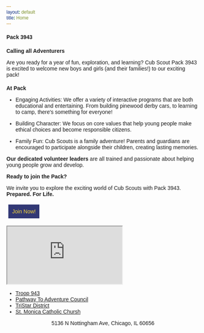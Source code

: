 ```yaml
---
layout: default
title: Home
---
```


<style>
* {
 font-size: 100%;
 font-family: Arial;
}
</style>
</head>
</body>
<h1>
  Pack 3943
</h1>

### Calling all Adventurers

  Are you ready for a year of fun, exploration, and learning? Cub Scout Pack 3943 is excited to welcome new boys and girls (and their families!) to our exciting pack!

### At Pack

* Engaging Activities: We offer a variety of interactive programs that are both educational and entertaining. From building pinewood derby cars, to learning to camp, there's something for everyone!

* Building Character: We focus on core values that help young people make ethical choices and become responsible citizens.

* Family Fun: Cub Scouts is a family adventure! Parents and guardians are encouraged to participate alongside their children, creating lasting memories.

**Our dedicated volunteer leaders** are all trained and passionate about helping young people grow and develop.

**Ready to join the Pack?**

We invite you to explore the exciting world of Cub Scouts with Pack 3943. **Prepared. For Life.**
<style>
.linkbutton {
  display: inline-block;
  padding: 10px; margin: 5px;
  color: #F6D63A; background: #323875;
  text-decoration: none;
}
</style>
<a class="linkbutton" href="https://my.scouting.org/online-registration/3a5b47f3-0868-4146-914f-f8d36bc34fb9/applicant-type" target="_blank" rel="noopener noreferrer">Join Now!</a>

<div class="iframe-rwd movie wide"><iframe loading="lazy" src="https://www.youtube.com/embed/_Ob9TqddFSY?rel=0&amp;showinfo=0" width="300" height="150" allowfullscreen="allowfullscreen"></iframe></div>

* [Troop 943](http://www.bsatroop943.net/)
* [Pathway To Adventure Council](https://pathwaytoadventure.org/)
* [TriStar District](https://pathwaytoadventure.org/districts/tristar/)
* [St. Monica Catholic Chursh](https://stmonica.us/)

<footer>
<p style="text-align: center">5136 N Nottingham Ave, Chicago, IL 60656</p>
</footer>